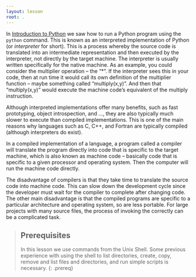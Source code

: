 ```yaml
---
layout: lesson
root: .
---
```

In [Introduction to Python](http://swcarpentry.github.io/python-novice-inflammation/) we saw how to run a Python program using the `python`
command. This is known as an interpreted implementation of Python (or *interpreter* for short). This is a process whereby the source code is 
translated into an intermediate representation and then executed by the interpreter, not directly by the target machine. 
The interpreter is usually written specifically for the native machine. As an example, you could consider the multiplier operation – the “*”. 
If the interpreter sees this in your code, then at run time it would call its own definition of the multiplier function – maybe something called 
“multiply(x,y)”. And then that “multiply(x,y)” would execute the machine code’s equivalent of the multiply instruction.

Although interpreted implementations offer many benefits, such as fast prototyping, object introspection, and ..., they are also typically much
slower to execute than compiled implementations. This is one of the main reasons why languages such as C, C++, and Fortran are typically compiled 
(although interpreters do exist).

In a compiled implementation of a language, a program called a compiler will translate the program directly into code that is specific to the 
target machine, which is also known as machine code – basically code that is specific to a given processor and operating system. Then the computer 
will run the machine code directly.

The disadvantage of compilers is that they take time to translate the source code into machine code. This can slow down the development cycle since
the developer must wait for the compiler to complete after changing code. The other main disadvantage is that the compiled programs are specific
to a particular architecture and operating system, so are less portable. For large projects with many source files, the process of invoking the 
correctly can be a complicated task.

> ## Prerequisites
>
> In this lesson we use commands from the Unix Shell. Some previous
> experience with using the shell to list directories, create, copy,
> remove and list files and directories, and run simple scripts is
> necessary.
{: .prereq}
